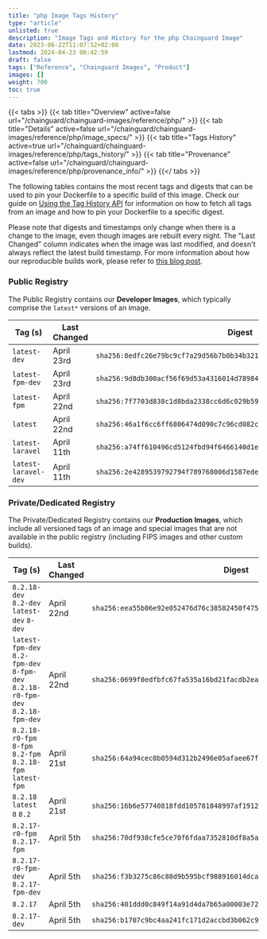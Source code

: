 ```yaml
---
title: "php Image Tags History"
type: "article"
unlisted: true
description: "Image Tags and History for the php Chainguard Image"
date: 2023-06-22T11:07:52+02:00
lastmod: 2024-04-23 00:42:59
draft: false
tags: ["Reference", "Chainguard Images", "Product"]
images: []
weight: 700
toc: true
---
```


{{< tabs >}}
{{< tab title="Overview" active=false url="/chainguard/chainguard-images/reference/php/" >}}
{{< tab title="Details" active=false url="/chainguard/chainguard-images/reference/php/image_specs/" >}}
{{< tab title="Tags History" active=true url="/chainguard/chainguard-images/reference/php/tags_history/" >}}
{{< tab title="Provenance" active=false url="/chainguard/chainguard-images/reference/php/provenance_info/" >}}
{{</ tabs >}}

The following tables contains the most recent tags and digests that can be used to pin your Dockerfile to a specific build of this image. Check our guide on [Using the Tag History API](/chainguard/chainguard-images/using-the-tag-history-api/) for information on how to fetch all tags from an image and how to pin your Dockerfile to a specific digest.

Please note that digests and timestamps only change when there is a change to the image, even though images are rebuilt every night. The "Last Changed" column indicates when the image was last modified, and doesn't always reflect the latest build timestamp. For more information about how our reproducible builds work, please refer to [this blog post](https://www.chainguard.dev/unchained/reproducing-chainguards-reproducible-image-builds).

### Public Registry
The Public Registry contains our **Developer Images**, which typically comprise the `latest*` versions of an image.

| Tag (s)               | Last Changed | Digest                                                                    |
|-----------------------|--------------|---------------------------------------------------------------------------|
|  `latest-dev`         | April 23rd   | `sha256:8edfc26e79bc9cf7a29d56b7b0b34b3213db4b4b86b21745bd1a3f5f46c57349` |
|  `latest-fpm-dev`     | April 23rd   | `sha256:9d8db300acf56f69d53a4316014d78984d95d8e3d2d67ff979fd054d532b6aa5` |
|  `latest-fpm`         | April 22nd   | `sha256:7f7703d838c1d8bda2338cc6d6c029b59c4993a98ee507af42e8f44c03c0fcda` |
|  `latest`             | April 22nd   | `sha256:46a1f6cc6ff6806474d090c7c96cd082c72f7f075bd4ada78fe2b59c466a55bc` |
|  `latest-laravel`     | April 11th   | `sha256:a74ff610496cd5124fbd94f6466140d1eba5f08f8baa88770792417906d7cc2b` |
|  `latest-laravel-dev` | April 11th   | `sha256:2e4289539792794f789768006d1587edef7312a82980ded2c71ef4aa342cdf6d` |


### Private/Dedicated Registry
The Private/Dedicated Registry contains our **Production Images**, which include all versioned tags of an image and special images that are not available in the public registry (including FIPS images and other custom builds).

| Tag (s)                                                                          | Last Changed | Digest                                                                    |
|----------------------------------------------------------------------------------|--------------|---------------------------------------------------------------------------|
|  `8.2.18-dev` `8.2-dev` `latest-dev` `8-dev`                                     | April 22nd   | `sha256:eea55b06e92e052476d76c38582450f4753f2d203ca5ef88608b34b3a4d22dfb` |
|  `latest-fpm-dev` `8.2-fpm-dev` `8-fpm-dev` `8.2.18-r0-fpm-dev` `8.2.18-fpm-dev` | April 22nd   | `sha256:0699f0edfbfc67fa535a16bd21facdb2eaddea569f82d83ee8bfe6dd2f96def6` |
|  `8.2.18-r0-fpm` `8-fpm` `8.2-fpm` `8.2.18-fpm` `latest-fpm`                     | April 21st   | `sha256:64a94cec0b0594d312b2496e05afaee67f4171cb40e92f94d6798bc817166255` |
|  `8.2.18` `latest` `8` `8.2`                                                     | April 21st   | `sha256:16b6e57740818fdd105781848997af191210b4936a93cc2708eed39abdcd6f93` |
|  `8.2.17-r0-fpm` `8.2.17-fpm`                                                    | April 5th    | `sha256:70df938cfe5ce70f6fdaa7352810df8a5a932e83c7d1f7e6577f461ce540de8f` |
|  `8.2.17-r0-fpm-dev` `8.2.17-fpm-dev`                                            | April 5th    | `sha256:f3b3275c86c88d9b595bcf988916014dca7f463ab7acf5284374bf59b760810f` |
|  `8.2.17`                                                                        | April 5th    | `sha256:401ddd0c849f14a91d4da7b65a00003e7200df71b2afbd1c080029e24ae1309b` |
|  `8.2.17-dev`                                                                    | April 5th    | `sha256:b1707c9bc4aa241fc171d2accbd3b062c9f270fa7d35c3390470d1614b1fbebd` |

